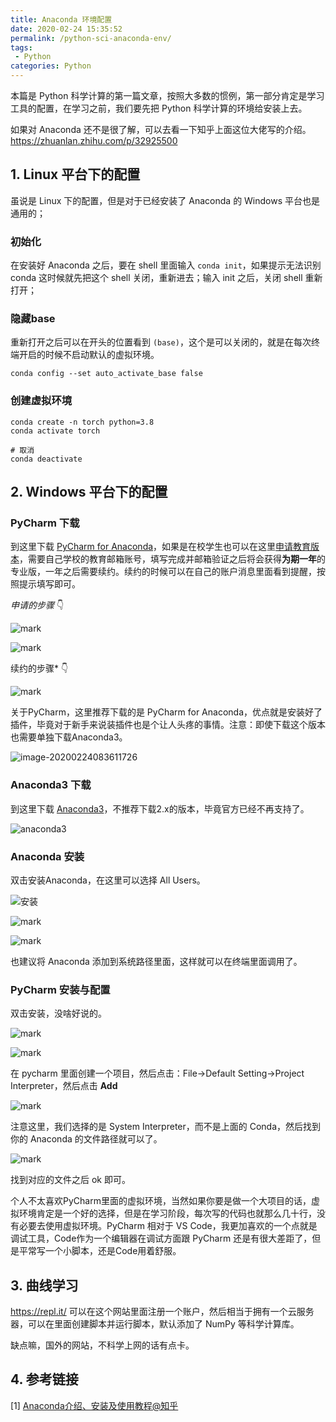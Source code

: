 ```yaml
---
title: Anaconda 环境配置
date: 2020-02-24 15:35:52
permalink: /python-sci-anaconda-env/
tags: 
 - Python
categories: Python
---
```

本篇是 Python 科学计算的第一篇文章，按照大多数的惯例，第一部分肯定是学习工具的配置，在学习之前，我们要先把 Python 科学计算的环境给安装上去。

<!-- more -->

如果对 Anaconda 还不是很了解，可以去看一下知乎上面这位大佬写的介绍。https://zhuanlan.zhihu.com/p/32925500

## 1. Linux 平台下的配置

虽说是 Linux 下的配置，但是对于已经安装了 Anaconda 的 Windows 平台也是通用的；

### 初始化

在安装好 Anaconda 之后，要在 shell 里面输入 `conda init`，如果提示无法识别 conda 这时候就先把这个 shell 关闭，重新进去；输入 init 之后，关闭 shell 重新打开；

### 隐藏base

重新打开之后可以在开头的位置看到 `(base)`，这个是可以关闭的，就是在每次终端开启的时候不启动默认的虚拟环境。

```shell
conda config --set auto_activate_base false
```

### 创建虚拟环境

```shell
conda create -n torch python=3.8
conda activate torch

# 取消
conda deactivate
```

## 2. Windows 平台下的配置

### PyCharm 下载

到这里下载 [PyCharm for Anaconda](https://www.jetbrains.com/pycharm/promo/anaconda/)，如果是在校学生也可以在这里[申请教育版本](https://www.jetbrains.com/shop/eform/students)，需要自己学校的教育邮箱账号，填写完成并邮箱验证之后将会获得**为期一年**的专业版，一年之后需要续约。续约的时候可以在自己的账户消息里面看到提醒，按照提示填写即可。

*申请的步骤* 👇

![mark](https://xerrors.oss-cn-shanghai.aliyuncs.com/blog/20200224/nbX77fQ1IfOd.png)

![mark](https://xerrors.oss-cn-shanghai.aliyuncs.com/blog/20200224/m878qH4RtaAO.png)

续约的步骤* 👇

![mark](https://xerrors.oss-cn-shanghai.aliyuncs.com/blog/20200224/R5buXiBoaDEL.png)

关于PyCharm，这里推荐下载的是 PyCharm for Anaconda，优点就是安装好了插件，毕竟对于新手来说装插件也是个让人头疼的事情。注意：即使下载这个版本也需要单独下载Anaconda3。

![image-20200224083611726](https://xerrors.oss-cn-shanghai.aliyuncs.com/blog/20200224/oUswrUDxTHub.png)

### Anaconda3 下载

到这里下载 [Anaconda3](https://www.anaconda.com/distribution/#download-section)，不推荐下载2.x的版本，毕竟官方已经不再支持了。

![anaconda3](https://xerrors.oss-cn-shanghai.aliyuncs.com/blog/20200224/exWL0aa9kVsa.png)

### Anaconda 安装

双击安装Anaconda，在这里可以选择 All Users。

![安装](https://xerrors.oss-cn-shanghai.aliyuncs.com/blog/20200224/9PmqTRUMFYtG.png)

![mark](https://xerrors.oss-cn-shanghai.aliyuncs.com/blog/20200224/DhKqKwJnc01g.png)

![mark](https://xerrors.oss-cn-shanghai.aliyuncs.com/blog/20200224/dRjLLugWQxHq.png)

也建议将 Anaconda 添加到系统路径里面，这样就可以在终端里面调用了。

### PyCharm 安装与配置

双击安装，没啥好说的。

![mark](https://xerrors.oss-cn-shanghai.aliyuncs.com/blog/20200224/P83hCUcaS9TP.png)

![mark](https://xerrors.oss-cn-shanghai.aliyuncs.com/blog/20200224/OVYsFQaDBlqK.png)

在 pycharm 里面创建一个项目，然后点击：File->Default Setting->Project Interpreter，然后点击 **Add**

![mark](https://xerrors.oss-cn-shanghai.aliyuncs.com/blog/20200224/YE7uzUwYcoiA.png)

注意这里，我们选择的是 System Interpreter，而不是上面的 Conda，然后找到你的 Anaconda 的文件路径就可以了。

![mark](https://xerrors.oss-cn-shanghai.aliyuncs.com/blog/20200224/kMk1x3odtA9C.png)

找到对应的文件之后 ok 即可。

个人不太喜欢PyCharm里面的虚拟环境，当然如果你要是做一个大项目的话，虚拟环境肯定是一个好的选择，但是在学习阶段，每次写的代码也就那么几十行，没有必要去使用虚拟环境。PyCharm 相对于 VS Code，我更加喜欢的一个点就是调试工具，Code作为一个编辑器在调试方面跟 PyCharm 还是有很大差距了，但是平常写一个小脚本，还是Code用着舒服。

## 3. 曲线学习

https://repl.it/ 可以在这个网站里面注册一个账户，然后相当于拥有一个云服务器，可以在里面创建脚本并运行脚本，默认添加了 NumPy 等科学计算库。

缺点嘛，国外的网站，不科学上网的话有点卡。

## 4. 参考链接

[1] [Anaconda介绍、安装及使用教程@知乎](https://zhuanlan.zhihu.com/p/32925500)
